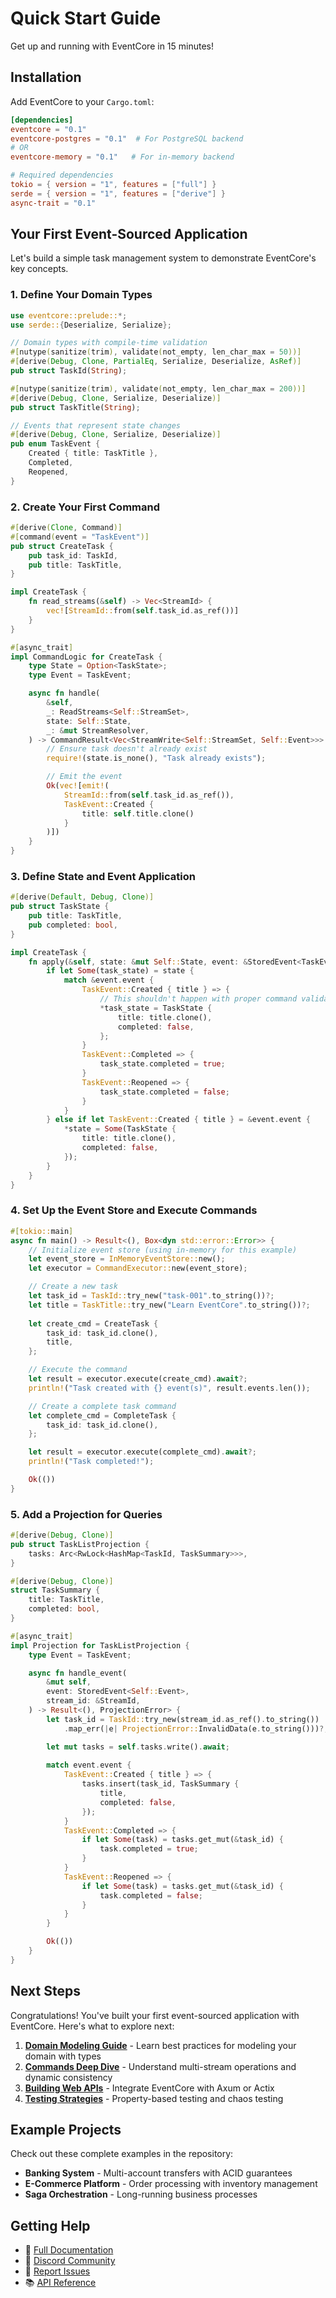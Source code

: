 # Quick Start Guide

Get up and running with EventCore in 15 minutes!

## Installation

Add EventCore to your `Cargo.toml`:

```toml
[dependencies]
eventcore = "0.1"
eventcore-postgres = "0.1"  # For PostgreSQL backend
# OR
eventcore-memory = "0.1"   # For in-memory backend

# Required dependencies
tokio = { version = "1", features = ["full"] }
serde = { version = "1", features = ["derive"] }
async-trait = "0.1"
```

## Your First Event-Sourced Application

Let's build a simple task management system to demonstrate EventCore's key concepts.

### 1. Define Your Domain Types

```rust
use eventcore::prelude::*;
use serde::{Deserialize, Serialize};

// Domain types with compile-time validation
#[nutype(sanitize(trim), validate(not_empty, len_char_max = 50))]
#[derive(Debug, Clone, PartialEq, Serialize, Deserialize, AsRef)]
pub struct TaskId(String);

#[nutype(sanitize(trim), validate(not_empty, len_char_max = 200))]
#[derive(Debug, Clone, Serialize, Deserialize)]
pub struct TaskTitle(String);

// Events that represent state changes
#[derive(Debug, Clone, Serialize, Deserialize)]
pub enum TaskEvent {
    Created { title: TaskTitle },
    Completed,
    Reopened,
}
```

### 2. Create Your First Command

```rust
#[derive(Clone, Command)]
#[command(event = "TaskEvent")]
pub struct CreateTask {
    pub task_id: TaskId,
    pub title: TaskTitle,
}

impl CreateTask {
    fn read_streams(&self) -> Vec<StreamId> {
        vec![StreamId::from(self.task_id.as_ref())]
    }
}

#[async_trait]
impl CommandLogic for CreateTask {
    type State = Option<TaskState>;
    type Event = TaskEvent;

    async fn handle(
        &self,
        _: ReadStreams<Self::StreamSet>,
        state: Self::State,
        _: &mut StreamResolver,
    ) -> CommandResult<Vec<StreamWrite<Self::StreamSet, Self::Event>>> {
        // Ensure task doesn't already exist
        require!(state.is_none(), "Task already exists");

        // Emit the event
        Ok(vec![emit!(
            StreamId::from(self.task_id.as_ref()),
            TaskEvent::Created {
                title: self.title.clone()
            }
        )])
    }
}
```

### 3. Define State and Event Application

```rust
#[derive(Default, Debug, Clone)]
pub struct TaskState {
    pub title: TaskTitle,
    pub completed: bool,
}

impl CreateTask {
    fn apply(&self, state: &mut Self::State, event: &StoredEvent<TaskEvent>) {
        if let Some(task_state) = state {
            match &event.event {
                TaskEvent::Created { title } => {
                    // This shouldn't happen with proper command validation
                    *task_state = TaskState {
                        title: title.clone(),
                        completed: false,
                    };
                }
                TaskEvent::Completed => {
                    task_state.completed = true;
                }
                TaskEvent::Reopened => {
                    task_state.completed = false;
                }
            }
        } else if let TaskEvent::Created { title } = &event.event {
            *state = Some(TaskState {
                title: title.clone(),
                completed: false,
            });
        }
    }
}
```

### 4. Set Up the Event Store and Execute Commands

```rust
#[tokio::main]
async fn main() -> Result<(), Box<dyn std::error::Error>> {
    // Initialize event store (using in-memory for this example)
    let event_store = InMemoryEventStore::new();
    let executor = CommandExecutor::new(event_store);

    // Create a new task
    let task_id = TaskId::try_new("task-001".to_string())?;
    let title = TaskTitle::try_new("Learn EventCore".to_string())?;
    
    let create_cmd = CreateTask {
        task_id: task_id.clone(),
        title,
    };

    // Execute the command
    let result = executor.execute(create_cmd).await?;
    println!("Task created with {} event(s)", result.events.len());

    // Create a complete task command
    let complete_cmd = CompleteTask {
        task_id: task_id.clone(),
    };

    let result = executor.execute(complete_cmd).await?;
    println!("Task completed!");

    Ok(())
}
```

### 5. Add a Projection for Queries

```rust
#[derive(Debug, Clone)]
pub struct TaskListProjection {
    tasks: Arc<RwLock<HashMap<TaskId, TaskSummary>>>,
}

#[derive(Debug, Clone)]
struct TaskSummary {
    title: TaskTitle,
    completed: bool,
}

#[async_trait]
impl Projection for TaskListProjection {
    type Event = TaskEvent;

    async fn handle_event(
        &mut self,
        event: StoredEvent<Self::Event>,
        stream_id: &StreamId,
    ) -> Result<(), ProjectionError> {
        let task_id = TaskId::try_new(stream_id.as_ref().to_string())
            .map_err(|e| ProjectionError::InvalidData(e.to_string()))?;

        let mut tasks = self.tasks.write().await;
        
        match event.event {
            TaskEvent::Created { title } => {
                tasks.insert(task_id, TaskSummary {
                    title,
                    completed: false,
                });
            }
            TaskEvent::Completed => {
                if let Some(task) = tasks.get_mut(&task_id) {
                    task.completed = true;
                }
            }
            TaskEvent::Reopened => {
                if let Some(task) = tasks.get_mut(&task_id) {
                    task.completed = false;
                }
            }
        }

        Ok(())
    }
}
```

## Next Steps

Congratulations! You've built your first event-sourced application with EventCore. Here's what to explore next:

1. **[Domain Modeling Guide](./manual/02-getting-started/02-domain-modeling.html)** - Learn best practices for modeling your domain with types
2. **[Commands Deep Dive](./manual/03-core-concepts/01-commands-and-macros.html)** - Understand multi-stream operations and dynamic consistency
3. **[Building Web APIs](./manual/04-building-web-apis/01-setting-up-endpoints.html)** - Integrate EventCore with Axum or Actix
4. **[Testing Strategies](./manual/02-getting-started/05-testing.html)** - Property-based testing and chaos testing

## Example Projects

Check out these complete examples in the repository:

- **Banking System** - Multi-account transfers with ACID guarantees
- **E-Commerce Platform** - Order processing with inventory management
- **Saga Orchestration** - Long-running business processes

## Getting Help

- 📖 [Full Documentation](./manual/01-introduction/01-what-is-eventcore.html)
- 💬 [Discord Community](https://discord.gg/eventcore)
- 🐛 [Report Issues](https://github.com/jwilger/eventcore/issues)
- 📚 [API Reference](./api/eventcore/index.html)